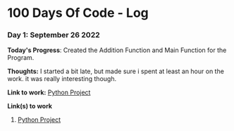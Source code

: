# 100 Days Of Code - Log

### Day 1: September 26 2022

**Today's Progress**: Created the Addition Function and Main Function for the Program.

**Thoughts:** I started a bit late, but made sure i spent at least an hour on the work. it was really interesting though.

**Link to work:** [Python Project](https://github.com/Certifieddonnie/Advanced_Maths_Calculator)


**Link(s) to work**
1. [Python Project](https://github.com/Certifieddonnie/Advanced_Maths_Calculator)
